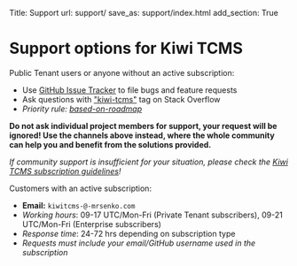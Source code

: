 Title: Support
url: support/
save_as: support/index.html
add_section: True

# Support options for Kiwi TCMS


Public Tenant users or anyone without an active subscription:

- Use [GitHub Issue Tracker](https://github.com/kiwitcms/Kiwi/issues) to file bugs and feature requests
- Ask questions with ["kiwi-tcms"](https://stackoverflow.com/questions/tagged/kiwi-tcms) tag on
  Stack Overflow
- *Priority rule: <a href="/blog/tags/roadmap">based-on-roadmap</a>*

**Do not ask individual project members for support, your request will be ignored!
Use the channels above instead,
where the whole community can help you and benefit from the solutions provided.**

*If community support is insufficient for your situation, please check the
[Kiwi TCMS subscription guidelines]({filename}../2021-11-01-how-many-subscriptions.markdown)!*

Customers with an active subscription:

- **Email:** `kiwitcms-@-mrsenko.com`
- *Working hours*: 09-17 UTC/Mon-Fri (Private Tenant subscribers), 09-21 UTC/Mon-Fri (Enterprise subscribers)
- *Response time*: 24-72 hrs depending on subscription type
- *Requests must include your email/GitHub username used in the subscription*
